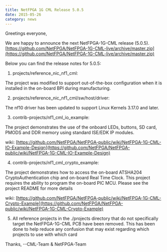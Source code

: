 ```yaml
---
title: NetFPGA 1G CML Release 5.0.5
date: 2015-05-26
category: news
---
```


Greetings everyone,

We are happy to announce the next NetFPGA-1G-CML release (5.0.5).<br>
[https://github.com/NetFPGA/NetFPGA-1G-CML-live/archive/master.zip](https://github.com/NetFPGA/NetFPGA-1G-CML-live/archive/master.zip)

Below you can find the release notes for 5.0.5:

1. projects/reference_nic_nf1_cml:

The project was modified to support out-of-the-box configuration when it is installed in the on-board BPI during manufacturing.

2. projects/reference_nic_nf1_cml/sw/host/driver:

The nf10 driver has been updated to support Linux Kernels 3.17.0 and later.

3. contrib-projects/nf1_cml_io_example:

The project demonstrates the use of the onboard LEDs, buttons, SD card, PMODS and DDR memory using standard ISE/EDK IP modules.

wiki: [https://github.com/NetFPGA/NetFPGA-public/wiki/NetFPGA-1G-CML-IO-Example-Design](https://github.com/NetFPGA/NetFPGA-public/wiki/NetFPGA-1G-CML-IO-Example-Design)

4. contrib-projects/nf1_cml_crypto_example:

The project demonstrates how to access the on-board ATSHA204 CryptoAuthentication chip and on-board Real Time Clock. This project requires the ability to program the on-board PIC MCU. Please see the project README for more details

wiki: [https://github.com/NetFPGA/NetFPGA-public/wiki/NetFPGA-1G-CML-Crypto-Example](https://github.com/NetFPGA/NetFPGA-public/wiki/NetFPGA-1G-CML-Crypto-Example)

5. All reference projects in the ./projects directory that do not specifically target the NetFPGA-1G-CML PCB have been removed. This has been done to help reduce any confusion that may exist regarding which projects to use with which card

Thanks,
--CML-Team & NetFPGA-Team
